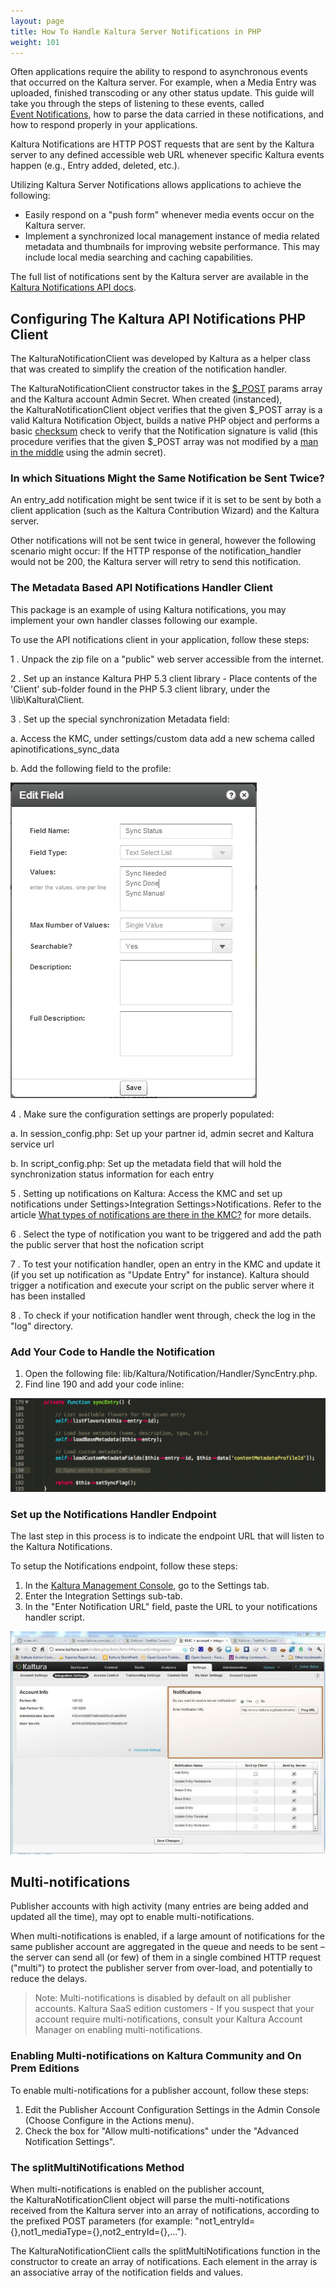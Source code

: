 ```yaml
---
layout: page
title: How To Handle Kaltura Server Notifications in PHP
weight: 101
---
```


Often applications require the ability to respond to asynchronous events that occurred on the Kaltura server. For example, when a Media Entry was uploaded, finished transcoding or any other status update. This guide will take you through the steps of listening to these events, called [Event Notifications](https://developer.kaltura.com/api-docs/#/eventNotificationTemplate), how to parse the data carried in these notifications, and how to respond properly in your applications.

Kaltura Notifications are HTTP POST requests that are sent by the Kaltura server to any defined accessible web URL whenever specific Kaltura events happen (e.g., Entry added, deleted, etc.).

Utilizing Kaltura Server Notifications allows applications to achieve the following:

*   Easily respond on a "push form" whenever media events occur on the Kaltura server.
*   Implement a synchronized local management instance of media related metadata and thumbnails for improving website performance. This may include local media searching and caching capabilities.

The full list of notifications sent by the Kaltura server are available in the [Kaltura Notifications API docs](https://developer.kaltura.com/recipes/backend_notifications#/start).

## Configuring The Kaltura API Notifications PHP Client  

The KalturaNotificationClient was developed by Kaltura as a helper class that was created to simplify the creation of the notification handler. 

The KalturaNotificationClient constructor takes in the [$_POST](http://php.net/manual/en/reserved.variables.post.php) params array and the Kaltura account Admin Secret. When created (instanced), the KalturaNotificationClient object verifies that the given $_POST array is a valid Kaltura Notification Object, builds a native PHP object and performs a basic [checksum](http://en.wikipedia.org/wiki/Checksum")
check to verify that the Notification signature is valid (this procedure verifies that the given $_POST array was not modified by a [man in the middle](http://en.wikipedia.org/wiki/Man-in-the-middle_attack) using the admin secret). 

### In which Situations Might the Same Notification be Sent Twice?  

An entry_add notification might be sent twice if it is set to be sent by both a client application (such as the Kaltura Contribution Wizard) and the Kaltura server.

Other notifications will not be sent twice in general, however the following scenario might occur: If the HTTP response of the notification_handler would not be 200, the Kaltura server will retry to send this notification.

### The Metadata Based API Notifications Handler Client  

This package is an example of using Kaltura notifications, you may implement your own handler classes following our example.

To use the API notifications client in your application, follow these steps:

1 . Unpack the zip file on a "public" web server accessible from the internet.

2 . Set up an instance Kaltura PHP 5.3 client library - Place contents of the 'Client' sub-folder found in the PHP 5.3 client library, under the <your handler web folder>\lib\Kaltura\Client.

3 . Set up the special synchronization Metadata field:

 a. Access the KMC, under settings/custom data add a new schema called apinotifications_sync_data
 
 b. Add the following field to the profile:

 ![Profile Field](./images/custom-metadata-field.PNG)

4 . Make sure the configuration settings are properly populated:

 a. In session_config.php: Set up your partner id, admin secret and Kaltura service url

 b. In script_config.php: Set up the metadata field that will hold the synchronization status information for each entry

5 . Setting up notifications on Kaltura:
Access the KMC and set up notifications under Settings>Integration Settings>Notifications. Refer to the article [What types of notifications are there in the KMC?](http://knowledge.kaltura.com/node/167) for more details.

6 . Select the type of notification you want to be triggered and add the path the public server that host the nofication script

7 . To test your notification handler, open an entry in the KMC and update it (if you set up notification as "Update Entry" for instance). Kaltura should trigger a notification and execute your script on the public server where it has been installed

8 . To check if your notification handler went through, check the log in the "log" directory.

### Add Your Code to Handle the Notification  

1. Open the following file: lib/Kaltura/Notification/Handler/SyncEntry.php.
2. Find line 190 and add your code inline:

 ![Code inline](./images/codeline.png)

### Set up the Notifications Handler Endpoint  

The last step in this process is to indicate the endpoint URL that will listen to the Kaltura Notifications.

To setup the Notifications endpoint, follow these steps:

1.  In the [Kaltura Management Console](http://www.kaltura.com/index.php/kmc), go to the Settings tab.
3.  Enter the Integration Settings sub-tab.
4.  In the "Enter Notification URL" field, paste the URL to your notifications handler script.

 ![Notification URL](./images/notifications.jpg)



## Multi-notifications  

Publisher accounts with high activity (many entries are being added and updated all the time), may opt to enable multi-notifications.

When multi-notifications is enabled, if a large amount of notifications for the same publisher account are aggregated in the queue and needs to be sent – the server can send all (or few) of them in a single combined HTTP request ("multi") to protect the publisher server from over-load, and potentially to reduce the delays.

>Note:  Multi-notifications is disabled by default on all publisher accounts. Kaltura SaaS edition customers - If you suspect that your account require multi-notifications, consult your Kaltura Account Manager on enabling multi-notifications.


### Enabling Multi-notifications on Kaltura Community and On Prem Editions  

To enable multi-notifications for a publisher account, follow these steps:

1.  Edit the Publisher Account Configuration Settings in the Admin Console (Choose Configure in the Actions menu).
2.  Check the box for "Allow multi-notifications" under the "Advanced Notification Settings".

### The splitMultiNotifications Method

When multi-notifications is enabled on the publisher account, the KalturaNotificationClient object will parse the multi-notifications received from the Kaltura server into an array of notifications, according to the prefixed POST parameters (for example: "not1\_entryId={},not1\_mediaType={},not2_entryId={},...").

The KalturaNotificationClient calls the splitMultiNotifications function in the constructor to create an array of notifications. Each element in the array is an associative array of the notification fields and values.
